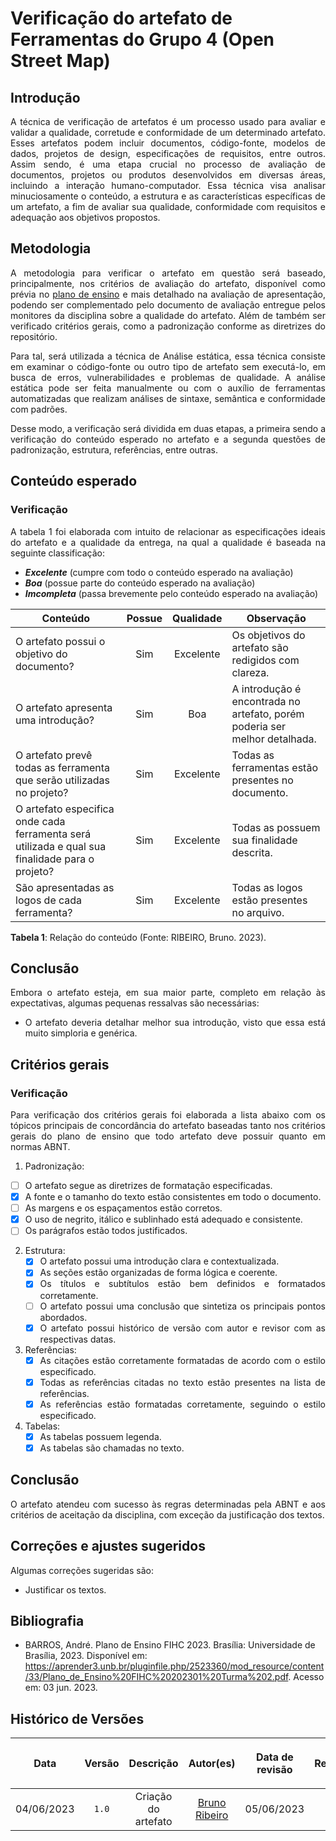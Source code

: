 <div class="body">

# Verificação do artefato de Ferramentas do Grupo 4 (Open Street Map)

## Introdução
  
<div align="justify">
  
A técnica de verificação de artefatos é um processo usado para avaliar e validar a qualidade, corretude e conformidade de um determinado artefato. Esses artefatos podem incluir documentos, código-fonte, modelos de dados, projetos de design, especificações de requisitos, entre outros. Assim sendo, é uma etapa crucial no processo de avaliação de documentos, projetos ou produtos desenvolvidos em diversas áreas, incluindo a interação humano-computador. Essa técnica visa analisar minuciosamente o conteúdo, a estrutura e as características específicas de um artefato, a fim de avaliar sua qualidade, conformidade com requisitos e adequação aos objetivos propostos.
 
</div>

## Metodologia
  
<div align="justify">
  
A metodologia para verificar o artefato em questão será baseado, principalmente, nos critérios de avaliação do artefato, disponível como prévia no [plano de ensino](https://aprender3.unb.br/pluginfile.php/2523360/mod_resource/content/33/Plano_de_Ensino%20FIHC%20202301%20Turma%202.pdf) e mais detalhado na avaliação de apresentação, podendo ser complementado pelo documento de avaliação entregue pelos monitores da disciplina sobre a qualidade do artefato. Além de também ser verificado critérios gerais, como a padronização conforme as diretrizes do repositório.
  
Para tal, será utilizada a técnica de Análise estática, essa técnica consiste em examinar o código-fonte ou outro tipo de artefato sem executá-lo, em busca de erros, vulnerabilidades e problemas de qualidade. A análise estática pode ser feita manualmente ou com o auxílio de ferramentas automatizadas que realizam análises de sintaxe, semântica e conformidade com padrões.
  
Desse modo, a verificação será dividida em duas etapas, a primeira sendo a verificação do conteúdo esperado no artefato e a segunda questões de padronização, estrutura, referências, entre outras.

</div>
  
## Conteúdo esperado
  
### Verificação
  
<div align="justify">
  
A tabela 1 foi elaborada com intuito de relacionar as especificações ideais do artefato e a qualidade da entrega, na qual a qualidade é baseada na seguinte classificação:
  
  - **_Excelente_** (cumpre com todo o conteúdo esperado na avaliação)
  - **_Boa_** (possue parte do conteúdo esperado na avaliação)
  - **_Imcompleta_** (passa brevemente pelo conteúdo esperado na avaliação)

</div>
  
| Conteúdo | Possue | Qualidade | Observação |
| -------- | :----: | :-------: | ---------- |
| O artefato possui o objetivo do documento? | Sim | Excelente | Os objetivos do artefato são redigidos com clareza. |
| O artefato apresenta uma introdução? | Sim | Boa | A introdução é encontrada no artefato, porém poderia ser melhor detalhada. |
| O artefato prevê todas as ferramenta que serão utilizadas no projeto? | Sim | Excelente | Todas as ferramentas estão presentes no documento. |
| O artefato especifica onde cada ferramenta será utilizada e qual sua finalidade para o projeto? | Sim | Excelente | Todas as possuem sua finalidade descrita. |
| São apresentadas as logos de cada ferramenta? | Sim | Excelente | Todas as logos estão presentes no arquivo. |
<p> <b>Tabela 1</b>: Relação do conteúdo (Fonte: RIBEIRO, Bruno. 2023). </p>
  
## Conclusão
  
<div align="justify">
  
Embora o artefato esteja, em sua maior parte, completo em relação às expectativas, algumas pequenas ressalvas são necessárias:
  
  - O artefato deveria detalhar melhor sua introdução, visto que essa está muito simploria e genérica.
 
</div>
  
## Critérios gerais
  
### Verificação
  
<div align="justify">
  
  Para verificação dos critérios gerais foi elaborada a lista abaixo com os tópicos principais de concordância do artefato baseadas tanto nos critérios gerais do plano de ensino que todo artefato deve possuir quanto em normas ABNT.

1. Padronização:
  - [ ] O artefato segue as diretrizes de formatação especificadas.
  - [X] A fonte e o tamanho do texto estão consistentes em todo o documento.
  - [ ] As margens e os espaçamentos estão corretos.
  - [X] O uso de negrito, itálico e sublinhado está adequado e consistente.
  - [ ] Os parágrafos estão todos justificados.
  
2. Estrutura:
   - [X] O artefato possui uma introdução clara e contextualizada.
   - [X] As seções estão organizadas de forma lógica e coerente.
   - [X] Os títulos e subtítulos estão bem definidos e formatados corretamente.
   - [ ] O artefato possui uma conclusão que sintetiza os principais pontos abordados.
   - [X] O artefato possui histórico de versão com autor e revisor com as respectivas datas.

3. Referências:
   - [X] As citações estão corretamente formatadas de acordo com o estilo especificado.
   - [X] Todas as referências citadas no texto estão presentes na lista de referências.
   - [X] As referências estão formatadas corretamente, seguindo o estilo especificado.

4. Tabelas:
   - [X] As tabelas possuem legenda.
   - [X] As tabelas são chamadas no texto.

</div>
  
## Conclusão
  
<div align="justify">
  
O artefato atendeu com sucesso às regras determinadas pela ABNT e aos critérios de aceitação da disciplina, com exceção da justificação dos textos.

</div>
  
## Correções e ajustes sugeridos
  
<div align="justify">
  
Algumas correções sugeridas são:
  
  - Justificar os textos.
 
</div>
  
## Bibliografia
  
  - BARROS, André. Plano de Ensino FIHC 2023. Brasília: Universidade de Brasília, 2023. Disponível em: <https://aprender3.unb.br/pluginfile.php/2523360/mod_resource/content/33/Plano_de_Ensino%20FIHC%20202301%20Turma%202.pdf>. Acesso em: 03 jun. 2023.
  
## Histórico de Versões
  
| <p align="center">Data</p> | <p align="center">Versão</p> | <p align="center">Descrição</p> | <p align="center">Autor(es)</p> | <p align="center">Data de revisão</p> | <p align="center">Revisor(es)</p> |
| :------------------------: | :--------------------------: | :-----------------------------: | :-----------------------------: | :-----------------------------------: | :-------------------------------: |
| 04/06/2023 | `1.0` | Criação do artefato |  [Bruno Ribeiro](https://github.com/BrunoRiibeiro) | 05/06/2023 | [Lucas Gobbi](https://github.com/LucasBergholz) |
  
</div>
